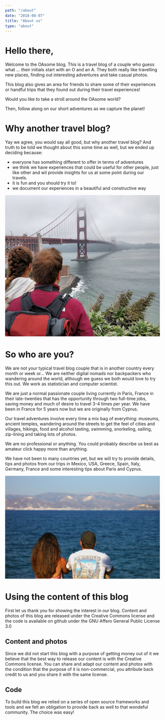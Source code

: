 ```yaml
---
path: "/about"
date: "2018-08-07"
title: "About us"
type: "about"
---
```


# Hello there,

Welcome to the OAsome blog.
This is a travel blog of a couple who guess what … their initials start with an O and an A.
They both really like travelling new places, finding out interesting adventures and take casual photos.

This blog also gives an area for friends to share some of their experiences or handful trips that they found out during their travel experiences!

Would you like to take a stroll around the OAsome world?

Then, follow along on our short adventures as we capture the planet!

# Why another travel blog?

Yay we agree, you would say all good, but why another travel blog? And truth to be told we thought about this some time as well, but we ended up deciding because:

 * everyone has something different to offer in terms of adventures
 * we think we have experiences that could be useful for other people, just like other and wil provide insights for us at some point during our travels.
 * it is fun and you should try it to!
 * we document our experiences in a beautiful and constructive way

![](up.jpg)


# So who are you?

We are not your typical travel blog couple that is in another country every month or week or... We are neither digital nomads nor backpackers who wandering around the world, although we guess we both would love to try this out.
We work as statistician and computer scientist.

We are just a normal passionate couple living currently in Paris, France in their late-twenties that has the opportunity through two full-time jobs, saving money and much of desire to travel 3-4 times per year.
We have been in France for 5 years now but we are originally from Cyprus.

Our travel adventures involve every time a mix bag of everything: museums, ancient temples, wandering around the streets to get the feel of cities and villages, hikings, food and alcohol tasting, swimming, snorkeling, sailing, zip-lining and taking lots of photos.

We are no professional or anything. You could probably describe us best as amateur click happy more than anything.

We have not been to many countries yet, but we will try to provide details, tips and photos from our trips in Mexico, USA, Greece, Spain, Italy, Germany, France and some interesting tips about Paris and Cyprus.

![](down.jpg)

# Using the content of this blog

First let us thank you for showing the interest in our blog. Content and photos of this blog are released under the Creative Commons license and the code is available on github under the GNU Affero General Public License 3.0

## Content and photos

Since we did not start this blog with a purpose of getting money out of it we believe that the best way to release our content is with the Creative Commons license. You can share and adapt our content and photos with the condition that the purpose of it is non-commercial, you attribute back credit to us and you share it with the same license.

## Code

To build this blog we relied on a series of open source frameworks and tools and we felt an obligation to provide back as well to that wondeful community. The choice was easy!
